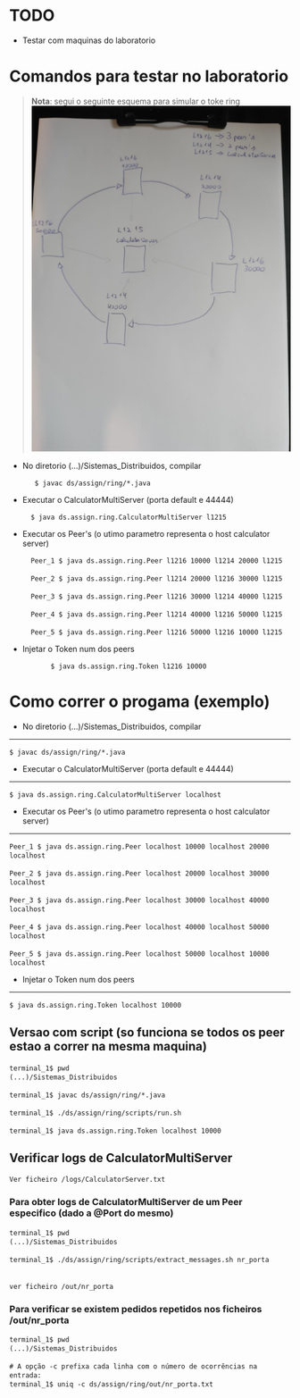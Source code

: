 # TODO
+ Testar com maquinas do laboratorio

# Comandos para testar no laboratorio

>**Nota**: segui o seguinte esquema para simular o toke ring
![alt text](ring_lab_example.jpeg)

+ No diretorio  (...)/Sistemas_Distribuidos, compilar 

         $ javac ds/assign/ring/*.java

+ Executar o CalculatorMultiServer (porta default e 44444)

        $ java ds.assign.ring.CalculatorMultiServer l1215

+ Executar os Peer's (o utimo parametro representa o host calculator server)
        
        Peer_1 $ java ds.assign.ring.Peer l1216 10000 l1214 20000 l1215

        Peer_2 $ java ds.assign.ring.Peer l1214 20000 l1216 30000 l1215

        Peer_3 $ java ds.assign.ring.Peer l1216 30000 l1214 40000 l1215

        Peer_4 $ java ds.assign.ring.Peer l1214 40000 l1216 50000 l1215

        Peer_5 $ java ds.assign.ring.Peer l1216 50000 l1216 10000 l1215

+ Injetar o Token num dos peers 

             $ java ds.assign.ring.Token l1216 10000


  
# Como correr o progama (exemplo)

+ No diretorio  (...)/Sistemas_Distribuidos, compilar

****

    $ javac ds/assign/ring/*.java

+ Executar o CalculatorMultiServer (porta default e 44444)

**** 

    $ java ds.assign.ring.CalculatorMultiServer localhost

+ Executar os Peer's (o utimo parametro representa o host calculator server)
                
****   

    Peer_1 $ java ds.assign.ring.Peer localhost 10000 localhost 20000 localhost

    Peer_2 $ java ds.assign.ring.Peer localhost 20000 localhost 30000 localhost

    Peer_3 $ java ds.assign.ring.Peer localhost 30000 localhost 40000 localhost

    Peer_4 $ java ds.assign.ring.Peer localhost 40000 localhost 50000 localhost

    Peer_5 $ java ds.assign.ring.Peer localhost 50000 localhost 10000 localhost

+ Injetar o Token num dos peers 

**** 

    $ java ds.assign.ring.Token localhost 10000 

## Versao com script (so funciona se  todos os peer estao a correr na mesma maquina)

    terminal_1$ pwd 
    (...)/Sistemas_Distribuidos

    terminal_1$ javac ds/assign/ring/*.java  

    terminal_1$ ./ds/assign/ring/scripts/run.sh 

    terminal_1$ java ds.assign.ring.Token localhost 10000


## Verificar logs de CalculatorMultiServer 

    Ver ficheiro /logs/CalculatorServer.txt

### Para obter logs de CalculatorMultiServer de um Peer especifico (dado a @Port do mesmo)

    terminal_1$ pwd 
    (...)/Sistemas_Distribuidos

    terminal_1$ ./ds/assign/ring/scripts/extract_messages.sh nr_porta


    ver ficheiro /out/nr_porta

### Para verificar se existem pedidos repetidos nos ficheiros /out/nr_porta

    terminal_1$ pwd 
    (...)/Sistemas_Distribuidos

    # A opção -c prefixa cada linha com o número de ocorrências na entrada:
    terminal_1$ uniq -c ds/assign/ring/out/nr_porta.txt 
